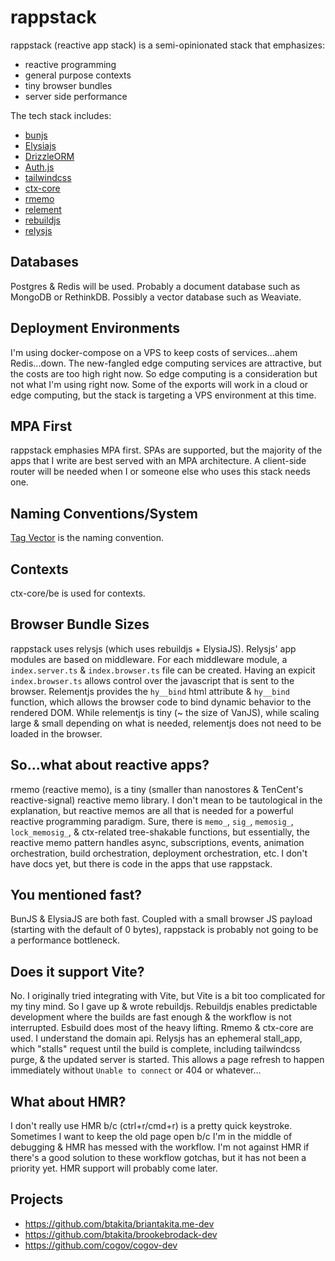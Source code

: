 # rappstack

rappstack (reactive app stack) is a semi-opinionated stack that emphasizes:

* reactive programming
* general purpose contexts
* tiny browser bundles
* server side performance

The tech stack includes:

* [bunjs](https://bun.sh/)
* [Elysiajs](https://elysiajs.com/)
* [DrizzleORM](https://orm.drizzle.team/)
* [Auth.js](https://authjs.dev/)
* [tailwindcss](https://tailwindcss.com/)
* [ctx-core](https://github.com/ctx-core/ctx-core)
* [rmemo](https://github.com/ctx-core/rmemo)
* [relement](https://github.com/relementjs/relementjs)
* [rebuildjs](https://github.com/rebuildjs/rebuildjs)
* [relysjs](https://github.com/relysjs/relysjs)

## Databases

Postgres & Redis will be used. Probably a document database such as MongoDB or RethinkDB. Possibly a vector database such as Weaviate.

## Deployment Environments

I'm using docker-compose on a VPS to keep costs of services...ahem Redis...down. The new-fangled edge computing services are attractive, but the costs are too high right now. So edge computing is a consideration but not what I'm using right now. Some of the exports will work in a cloud or edge computing, but the stack is targeting a VPS environment at this time.

## MPA First

rappstack emphasies MPA first. SPAs are supported, but the majority of the apps that I write are best served with an MPA architecture. A client-side router will be needed when I or someone else who uses this stack needs one.

## Naming Conventions/System

[Tag Vector](https://briantakita.me/posts/tag-vector-0-introduction) is the naming convention.

## Contexts

ctx-core/be is used for contexts.

## Browser Bundle Sizes

rappstack uses relysjs (which uses rebuildjs + ElysiaJS). Relysjs' app modules are based on middleware. For each middleware module, a `index.server.ts` & `index.browser.ts` file can be created. Having an expicit `index.browser.ts` allows control over the javascript that is sent to the browser. Relementjs provides the `hy__bind` html attribute & `hy__bind` function, which allows the browser code to bind dynamic behavior to the rendered DOM. While relementjs is tiny (~ the size of VanJS), while scaling large & small depending on what is needed, relementjs does not need to be loaded in the browser.

## So...what about reactive apps?

rmemo (reactive memo), is a tiny (smaller than nanostores & TenCent's reactive-signal) reactive memo library. I don't mean to be tautological in the explanation, but reactive memos are all that is needed for a powerful reactive programming paradigm. Sure, there is `memo_`, `sig_`, `memosig_`, `lock_memosig_`, & ctx-related tree-shakable functions, but essentially, the reactive memo pattern handles async, subscriptions, events, animation orchestration, build orchestration, deployment orchestration, etc. I don't have docs yet, but there is code in the apps that use rappstack.

## You mentioned fast?

BunJS & ElysiaJS are both fast. Coupled with a small browser JS payload (starting with the default of 0 bytes), rappstack is probably not going to be a performance bottleneck.

## Does it support Vite?

No. I originally tried integrating with Vite, but Vite is a bit too complicated for my tiny mind. So I gave up & wrote rebuildjs. Rebuildjs enables predictable development where the builds are fast enough & the workflow is not interrupted. Esbuild does most of the heavy lifting. Rmemo & ctx-core are used. I understand the domain api. Relysjs has an ephemeral stall_app, which "stalls" request until the build is complete, including tailwindcss purge, & the updated server is started. This allows a page refresh to happen immediately without `Unable to connect` or 404 or whatever...

## What about HMR?

I don't really use HMR b/c (ctrl+r/cmd+r) is a pretty quick keystroke. Sometimes I want to keep the old page open b/c I'm in the middle of debugging & HMR has messed with the workflow. I'm not against HMR if there's a good solution to these workflow gotchas, but it has not been a priority yet. HMR support will probably come later. 

## Projects

* https://github.com/btakita/briantakita.me-dev
* https://github.com/btakita/brookebrodack-dev
* https://github.com/cogov/cogov-dev
